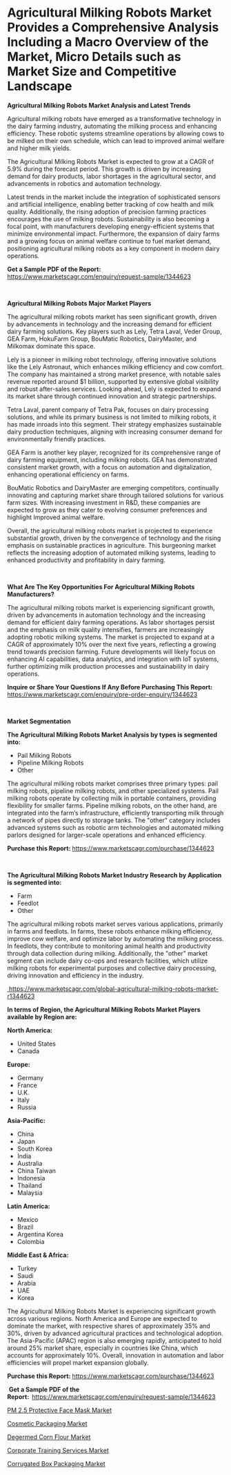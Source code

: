 <p><h1>Agricultural Milking Robots Market Provides a Comprehensive Analysis Including a Macro Overview of the Market, Micro Details such as Market Size and Competitive Landscape</h1></p><p><strong>Agricultural Milking Robots Market Analysis and Latest Trends</strong></p>
<p><p>Agricultural milking robots have emerged as a transformative technology in the dairy farming industry, automating the milking process and enhancing efficiency. These robotic systems streamline operations by allowing cows to be milked on their own schedule, which can lead to improved animal welfare and higher milk yields. </p><p>The Agricultural Milking Robots Market is expected to grow at a CAGR of 5.9% during the forecast period. This growth is driven by increasing demand for dairy products, labor shortages in the agricultural sector, and advancements in robotics and automation technology. </p><p>Latest trends in the market include the integration of sophisticated sensors and artificial intelligence, enabling better tracking of cow health and milk quality. Additionally, the rising adoption of precision farming practices encourages the use of milking robots. Sustainability is also becoming a focal point, with manufacturers developing energy-efficient systems that minimize environmental impact. Furthermore, the expansion of dairy farms and a growing focus on animal welfare continue to fuel market demand, positioning agricultural milking robots as a key component in modern dairy operations.</p></p>
<p><strong>Get a Sample PDF of the Report:&nbsp;</strong> <a href="https://www.marketscagr.com/enquiry/request-sample/1344623?utm_campaign=1177&utm_medium=2&utm_source=Github&utm_content=ia&utm_term=03102024&utm_id=agricultural-milking-robots">https://www.marketscagr.com/enquiry/request-sample/1344623</a></p>
<p>&nbsp;</p>
<p><strong>Agricultural Milking Robots Major Market Players</strong></p>
<p><p>The agricultural milking robots market has seen significant growth, driven by advancements in technology and the increasing demand for efficient dairy farming solutions. Key players such as Lely, Tetra Laval, Veder Group, GEA Farm, HokuFarm Group, BouMatic Robotics, DairyMaster, and Milkomax dominate this space.</p><p>Lely is a pioneer in milking robot technology, offering innovative solutions like the Lely Astronaut, which enhances milking efficiency and cow comfort. The company has maintained a strong market presence, with notable sales revenue reported around $1 billion, supported by extensive global visibility and robust after-sales services. Looking ahead, Lely is expected to expand its market share through continued innovation and strategic partnerships.</p><p>Tetra Laval, parent company of Tetra Pak, focuses on dairy processing solutions, and while its primary business is not limited to milking robots, it has made inroads into this segment. Their strategy emphasizes sustainable dairy production techniques, aligning with increasing consumer demand for environmentally friendly practices.</p><p>GEA Farm is another key player, recognized for its comprehensive range of dairy farming equipment, including milking robots. GEA has demonstrated consistent market growth, with a focus on automation and digitalization, enhancing operational efficiency on farms.</p><p>BouMatic Robotics and DairyMaster are emerging competitors, continually innovating and capturing market share through tailored solutions for various farm sizes. With increasing investment in R&D, these companies are expected to grow as they cater to evolving consumer preferences and highlight Improved animal welfare.</p><p>Overall, the agricultural milking robots market is projected to experience substantial growth, driven by the convergence of technology and the rising emphasis on sustainable practices in agriculture. This burgeoning market reflects the increasing adoption of automated milking systems, leading to enhanced productivity and profitability in dairy farming.</p></p>
<p>&nbsp;</p>
<p><strong>What Are The Key Opportunities For Agricultural Milking Robots Manufacturers?</strong></p>
<p><p>The agricultural milking robots market is experiencing significant growth, driven by advancements in automation technology and the increasing demand for efficient dairy farming operations. As labor shortages persist and the emphasis on milk quality intensifies, farmers are increasingly adopting robotic milking systems. The market is projected to expand at a CAGR of approximately 10% over the next five years, reflecting a growing trend towards precision farming. Future developments will likely focus on enhancing AI capabilities, data analytics, and integration with IoT systems, further optimizing milk production processes and sustainability in dairy operations.</p></p>
<p><strong>Inquire or Share Your Questions If Any Before Purchasing This Report:</strong> <a href="https://www.marketscagr.com/enquiry/pre-order-enquiry/1344623?utm_campaign=1177&utm_medium=2&utm_source=Github&utm_content=ia&utm_term=03102024&utm_id=agricultural-milking-robots">https://www.marketscagr.com/enquiry/pre-order-enquiry/1344623</a></p>
<p>&nbsp;</p>
<p><strong>Market Segmentation</strong></p>
<p><strong>The Agricultural Milking Robots Market Analysis by types is segmented into:</strong></p>
<p><ul><li>Pail Milking Robots</li><li>Pipeline Milking Robots</li><li>Other</li></ul></p>
<p><p>The agricultural milking robots market comprises three primary types: pail milking robots, pipeline milking robots, and other specialized systems. Pail milking robots operate by collecting milk in portable containers, providing flexibility for smaller farms. Pipeline milking robots, on the other hand, are integrated into the farm’s infrastructure, efficiently transporting milk through a network of pipes directly to storage tanks. The "other" category includes advanced systems such as robotic arm technologies and automated milking parlors designed for larger-scale operations and enhanced efficiency.</p></p>
<p><strong>Purchase this Report:&nbsp;</strong><a href="https://www.marketscagr.com/purchase/1344623?utm_campaign=1177&utm_medium=2&utm_source=Github&utm_content=ia&utm_term=03102024&utm_id=agricultural-milking-robots">https://www.marketscagr.com/purchase/1344623</a></p>
<p>&nbsp;</p>
<p><strong>The Agricultural Milking Robots Market Industry Research by Application is segmented into:</strong></p>
<p><ul><li>Farm</li><li>Feedlot</li><li>Other</li></ul></p>
<p><p>The agricultural milking robots market serves various applications, primarily in farms and feedlots. In farms, these robots enhance milking efficiency, improve cow welfare, and optimize labor by automating the milking process. In feedlots, they contribute to monitoring animal health and productivity through data collection during milking. Additionally, the "other" market segment can include dairy co-ops and research facilities, which utilize milking robots for experimental purposes and collective dairy processing, driving innovation and efficiency in the industry.</p></p>
<p><a href="https://www.marketscagr.com/global-agricultural-milking-robots-market-r1344623?utm_campaign=1177&utm_medium=2&utm_source=Github&utm_content=ia&utm_term=03102024&utm_id=agricultural-milking-robots">&nbsp;https://www.marketscagr.com/global-agricultural-milking-robots-market-r1344623</a></p>
<p><strong>In terms of Region, the Agricultural Milking Robots Market Players available by Region are:</strong></p>
<p>
    <p> <strong> North America: </strong>
        <ul>
            <li>United States</li>
            <li>Canada</li>
        </ul>
        </p> 
    <p> <strong> Europe: </strong>
        <ul>
            <li>Germany</li>
            <li>France</li>
            <li>U.K.</li>
            <li>Italy</li>
            <li>Russia</li>
        </ul>
        </p> 
    <p> <strong> Asia-Pacific: </strong>
        <ul>
            <li>China</li>
            <li>Japan</li>
            <li>South Korea</li>
            <li>India</li>
            <li>Australia</li>
            <li>China Taiwan</li>
            <li>Indonesia</li>
            <li>Thailand</li>
            <li>Malaysia</li>
        </ul>
        </p> 
    <p> <strong> Latin America: </strong>
        <ul>
            <li>Mexico</li>
            <li>Brazil</li>
            <li>Argentina Korea</li>
            <li>Colombia</li>
        </ul>
        </p> 
    <p> <strong> Middle East & Africa: </strong>
        <ul>
            <li>Turkey</li>
            <li>Saudi</li>
            <li>Arabia</li>
            <li>UAE</li>
            <li>Korea</li>
        </ul>
    </p>
    </p>
<p><p>The Agricultural Milking Robots Market is experiencing significant growth across various regions. North America and Europe are expected to dominate the market, with respective shares of approximately 35% and 30%, driven by advanced agricultural practices and technological adoption. The Asia-Pacific (APAC) region is also emerging rapidly, anticipated to hold around 25% market share, especially in countries like China, which accounts for approximately 10%. Overall, innovation in automation and labor efficiencies will propel market expansion globally.</p></p>
<p><strong>Purchase this Report: </strong><a href="https://www.marketscagr.com/purchase/1344623?utm_campaign=1177&utm_medium=2&utm_source=Github&utm_content=ia&utm_term=03102024&utm_id=agricultural-milking-robots">https://www.marketscagr.com/purchase/1344623</a></p>
<p>&nbsp;<strong>Get a Sample PDF of the Report:&nbsp;&nbsp;</strong><a href="https://www.marketscagr.com/enquiry/request-sample/1344623?utm_campaign=1177&utm_medium=2&utm_source=Github&utm_content=ia&utm_term=03102024&utm_id=agricultural-milking-robots">https://www.marketscagr.com/enquiry/request-sample/1344623</a></p>
<p><strong></strong></p>
<p><p><a href="https://github.com/provorikovar/Market-Research-Report-List-6/blob/main/pm-25-protective-face-mask-market.md?utm_campaign=1177&utm_medium=2&utm_source=Github&utm_content=ia&utm_term=03102024&utm_id=agricultural-milking-robots">PM 2.5 Protective Face Mask Market</a></p><p><a href="https://www.linkedin.com/pulse/analyzing-key-drivers-cosmetic-packaging-market-trends-ivvye?trackingId=6pstIaJtTWKp5YWqZHJV6g%3D%3D&utm_campaign=1177&utm_medium=2&utm_source=Github&utm_content=ia&utm_term=03102024&utm_id=agricultural-milking-robots">Cosmetic Packaging Market</a></p><p><a href="https://www.linkedin.com/pulse/global-degermed-corn-flour-market-trends-insights-growth-opportunities-tmcsf?trackingId=McRY6%2B%2BVRZCWlSbIbNJ3Xg%3D%3D&utm_campaign=1177&utm_medium=2&utm_source=Github&utm_content=ia&utm_term=03102024&utm_id=agricultural-milking-robots">Degermed Corn Flour Market</a></p><p><a href="https://www.linkedin.com/pulse/corporate-training-services-market-segmentation-geographical-kgs9f?utm_campaign=1177&utm_medium=2&utm_source=Github&utm_content=ia&utm_term=03102024&utm_id=agricultural-milking-robots">Corporate Training Services Market</a></p><p><a href="https://www.linkedin.com/pulse/future-corrugated-box-packaging-market-global-forecast-trends-26qqe?trackingId=qYReKluxR8i%2BuuRQVaPu8A%3D%3D&utm_campaign=1177&utm_medium=2&utm_source=Github&utm_content=ia&utm_term=03102024&utm_id=agricultural-milking-robots">Corrugated Box Packaging Market</a></p></p>